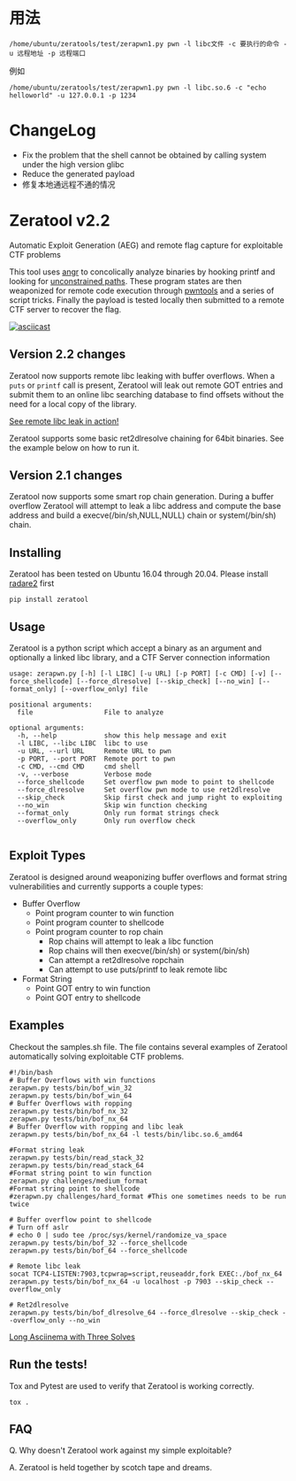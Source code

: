 # 用法
```
/home/ubuntu/zeratools/test/zerapwn1.py pwn -l libc文件 -c 要执行的命令 -u 远程地址 -p 远程端口
```
例如
```
/home/ubuntu/zeratools/test/zerapwn1.py pwn -l libc.so.6 -c "echo helloworld" -u 127.0.0.1 -p 1234
```
# ChangeLog
- Fix the problem that the shell cannot be obtained by calling system under the high version glibc
- Reduce the generated payload
- 修复本地通远程不通的情况
# Zeratool v2.2
Automatic Exploit Generation (AEG) and remote flag capture for exploitable CTF problems

This tool uses [angr](https://github.com/angr/angr) to concolically analyze binaries by hooking printf and looking for [unconstrained paths](https://github.com/angr/angr-doc/blob/master/docs/examples.md#vulnerability-discovery). These program states are then weaponized for remote code execution through [pwntools](https://github.com/Gallopsled/pwntools) and a series of script tricks. Finally the payload is tested locally then submitted to a remote CTF server to recover the flag.

[![asciicast](https://asciinema.org/a/457964.svg)](https://asciinema.org/a/457964)

## Version 2.2 changes

Zeratool now supports remote libc leaking with buffer overflows. When a `puts` or `printf` call is present, Zeratool will leak out remote GOT entries and submit them to an online libc searching database to find offsets without the need for a local copy of the library.

[See remote libc leak in action!](https://asciinema.org/a/LL2ASZkIwEdwR0xsnzMb3oFLp)

Zeratool supports some basic ret2dlresolve chaining for 64bit binaries. See the example below on how to run it.

## Version 2.1 changes

Zeratool now supports some smart rop chain generation. During a buffer overflow
Zeratool will attempt to leak a libc address and compute the base address and build a execve(/bin/sh,NULL,NULL) chain or system(/bin/sh) chain.

## Installing
Zeratool has been tested on Ubuntu 16.04 through 20.04. Please install [radare2](https://github.com/radareorg/radare2) first

    pip install zeratool
    
## Usage
Zeratool is a python script which accept a binary as an argument and optionally a linked libc library, and a CTF Server connection information

```
usage: zerapwn.py [-h] [-l LIBC] [-u URL] [-p PORT] [-c CMD] [-v] [--force_shellcode] [--force_dlresolve] [--skip_check] [--no_win] [--format_only] [--overflow_only] file

positional arguments:
  file                  File to analyze

optional arguments:
  -h, --help            show this help message and exit
  -l LIBC, --libc LIBC  libc to use
  -u URL, --url URL     Remote URL to pwn
  -p PORT, --port PORT  Remote port to pwn
  -c CMD, --cmd CMD     cmd shell
  -v, --verbose         Verbose mode
  --force_shellcode     Set overflow pwn mode to point to shellcode
  --force_dlresolve     Set overflow pwn mode to use ret2dlresolve
  --skip_check          Skip first check and jump right to exploiting
  --no_win              Skip win function checking
  --format_only         Only run format strings check
  --overflow_only       Only run overflow check


```

## Exploit Types
Zeratool is designed around weaponizing buffer overflows and format string vulnerabilities and currently supports a couple types:

 * Buffer Overflow
   * Point program counter to win function
   * Point program counter to shellcode
   * Point program counter to rop chain
     * Rop chains will attempt to leak a libc function
     * Rop chains will then execve(/bin/sh) or system(/bin/sh)
     * Can attempt a ret2dlresolve ropchain
     * Can attempt to use puts/printf to leak remote libc
 * Format String
   * Point GOT entry to win function
   * Point GOT entry to shellcode

## Examples
Checkout the samples.sh file. The file contains several examples of Zeratool automatically solving exploitable CTF problems.


```
#!/bin/bash
# Buffer Overflows with win functions
zerapwn.py tests/bin/bof_win_32
zerapwn.py tests/bin/bof_win_64
# Buffer Overflows with ropping
zerapwn.py tests/bin/bof_nx_32
zerapwn.py tests/bin/bof_nx_64
# Buffer Overflow with ropping and libc leak
zerapwn.py tests/bin/bof_nx_64 -l tests/bin/libc.so.6_amd64

#Format string leak
zerapwn.py tests/bin/read_stack_32
zerapwn.py tests/bin/read_stack_64
#Format string point to win function
zerapwn.py challenges/medium_format
#Format string point to shellcode
#zerapwn.py challenges/hard_format #This one sometimes needs to be run twice

# Buffer overflow point to shellcode
# Turn off aslr 
# echo 0 | sudo tee /proc/sys/kernel/randomize_va_space
zerapwn.py tests/bin/bof_32 --force_shellcode
zerapwn.py tests/bin/bof_64 --force_shellcode

# Remote libc leak
socat TCP4-LISTEN:7903,tcpwrap=script,reuseaddr,fork EXEC:./bof_nx_64
zerapwn.py tests/bin/bof_nx_64 -u localhost -p 7903 --skip_check --overflow_only

# Ret2dlresolve
zerapwn.py tests/bin/bof_dlresolve_64 --force_dlresolve --skip_check --overflow_only --no_win
```

[Long Asciinema with Three Solves](https://asciinema.org/a/188001)

## Run the tests!
Tox and Pytest are used to verify that Zeratool is working correctly.
```
tox .
```

## FAQ
Q. Why doesn't Zeratool work against my simple exploitable?

A. Zeratool is held together by scotch tape and dreams. 
